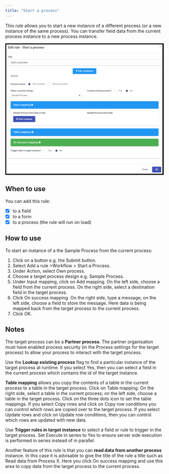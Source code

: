 ```yaml
---
title: "Start a process"
---
```


This rule allows you to start a new instance of a different process (or a new instance of the same process). You can transfer field data from the current process instance to a new process instance. 

![Process security rule dialog box 1](images/StartaProcess.png)

## When to use 

You can add this rule:
- [x] to a field
- [x] to a form 
- [x] to a process (the rule will run on load)

## How to use

To start an instance of a the Sample Process from the current process:
1. Click on a button e.g. the Submit button.
2. Select Add a rule >Workflow > Start a Process.
3. Under Action, select Own process.
4. Choose a target process design e.g. Sample Process.  
5. Under Input mapping, click on Add mapping.  On the left side, choose a field from the current process.  On the right side, select a destination field in the target process.
6. Click On success mapping. On the right side, type a message;  on the left side, choose a field to store the message.  Here data is being mapped back from the target process to the current process.
7. Click OK.

## Notes

The target process can be a **Partner process**.  The partner organisation must have enabled process security (in the Process settings for the target process) to allow your process to interact with the target process.

Use the **Lookup existing process** flag to find a particular instance of the target process at runtime.  If you select Yes, then you can select a field in the current process which contains the id of the target instance.

**Table mapping** allows you copy the contents of a table in the current process to a table in the target process.  Click on Table mapping.  On the right side, select a table in the current process;  on the left side, choose a table in the target process.  Click on the three dots icon to set the table mappings. If you select Copy rows and click on Copy row conditions you can control which rows are copied over to the target process.  If you select Update rows and click on Update row conditions, then you can control which rows are updated with new data.

Use **Trigger rules in target instance** to select a field or rule to trigger in the target process.  Set Execute in series to Yes to ensure server side execution is performed in series instead of in parallel.  

Another feature of this rule is that you can **read data from another process** instance.  In this case it is advisable to give the title of the rule a title such as Read data from Process X.  Here you click On success mapping and use this area to copy data from the target process to the current process.

